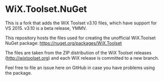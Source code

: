 WiX.Toolset.NuGet
=================

This is a fork that adds the WiX Toolset v3.10 files, which have support for VS 2015. v3.10 is a beta release, YMMV.

This repository hosts the files used for creating the unofficial WiX.Toolset NuGet package:
https://nuget.org/packages/WiX.Toolset  

The files are taken from the ZIP distribution of the WiX Toolset releases (http://wixtoolset.org) and each WiX release is committed to a new branch.

Feel free to file an issue here on GitHub in case you have problems using the package.
